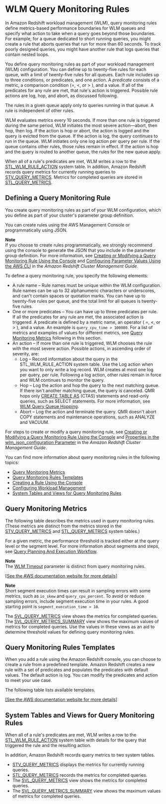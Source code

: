 # WLM Query Monitoring Rules<a name="cm-c-wlm-query-monitoring-rules"></a>

In Amazon Redshift workload management \(WLM\), query monitoring rules define metrics\-based performance boundaries for WLM queues and specify what action to take when a query goes beyond those boundaries\. For example, for a queue dedicated to short running queries, you might create a rule that aborts queries that run for more than 60 seconds\. To track poorly designed queries, you might have another rule that logs queries that contain nested loops\. 

You define query monitoring rules as part of your workload management \(WLM\) configuration\. You can define up to twenty\-five rules for each queue, with a limit of twenty\-five rules for all queues\. Each rule includes up to three conditions, or predicates, and one action\. A *predicate* consists of a metric, a comparison condition \(=, <, or > \), and a value\. If all of the predicates for any rule are met, that rule's action is triggered\. Possible rule actions are log, hop, and abort, as discussed following\. 

The rules in a given queue apply only to queries running in that queue\. A rule is independent of other rules\. 

WLM evaluates metrics every 10 seconds\. If more than one rule is triggered during the same period, WLM initiates the most severe action—abort, then hop, then log\. If the action is hop or abort, the action is logged and the query is evicted from the queue\. If the action is log, the query continues to run in the queue\. WLM initiates only one log action per query per rule\. If the queue contains other rules, those rules remain in effect\. If the action is hop and the query is routed to another queue, the rules for the new queue apply\. 

When all of a rule's predicates are met, WLM writes a row to the [STL\_WLM\_RULE\_ACTION](r_STL_WLM_RULE_ACTION.md) system table\. In addition, Amazon Redshift records query metrics for currently running queries to [STV\_QUERY\_METRICS](r_STV_QUERY_METRICS.md)\. Metrics for completed queries are stored in [STL\_QUERY\_METRICS](r_STL_QUERY_METRICS.md)\. 

## Defining a Query Monitoring Rule<a name="cm-c-wlm-defining-query-monitoring-rules"></a>

You create query monitoring rules as part of your WLM configuration, which you define as part of your cluster's parameter group definition\.

You can create rules using the AWS Management Console or programmatically using JSON\. 

**Note**  
If you choose to create rules programmatically, we strongly recommend using the console to generate the JSON that you include in the parameter group definition\. For more information, see [Creating or Modifying a Query Monitoring Rule Using the Console](https://docs.aws.amazon.com/redshift/latest/mgmt/working-with-parameter-groups.html#parameter-group-modify-qmr-console) and [Configuring Parameter Values Using the AWS CLI](https://docs.aws.amazon.com/redshift/latest/mgmt/working-with-parameter-groups.html#configure-parameters-using-the-cli) in the *Amazon Redshift Cluster Management Guide*\. 

To define a query monitoring rule, you specify the following elements:
+ A rule name – Rule names must be unique within the WLM configuration\. Rule names can be up to 32 alphanumeric characters or underscores, and can't contain spaces or quotation marks\. You can have up to twenty\-five rules per queue, and the total limit for all queues is twenty\-five rules\.
+ One or more predicates – You can have up to three predicates per rule\. If all the predicates for any rule are met, the associated action is triggered\. A predicate is defined by a metric name, an operator \( =, <, or > \), and a value\. An example is `query_cpu_time > 100000`\. For a list of metrics and examples of values for different metrics, see [Query Monitoring Metrics](#cm-c-wlm-query-monitoring-metrics) following in this section\. 
+ An action – If more than one rule is triggered, WLM chooses the rule with the most severe action\. Possible actions, in ascending order of severity, are:
  + Log – Record information about the query in the STL\_WLM\_RULE\_ACTION system table\. Use the Log action when you want to only write a log record\. WLM creates at most one log per query, per rule\. Following a log action, other rules remain in force and WLM continues to monitor the query\. 
  + Hop – Log the action and hop the query to the next matching queue\. If there isn't another matching queue, the query is canceled\. QMR hops only [CREATE TABLE AS](https://docs.aws.amazon.com/redshift/latest/dg/r_CREATE_TABLE_AS.html) \(CTAS\) statements and read\-only queries, such as SELECT statements\. For more information, see [WLM Query Queue Hopping](wlm-queue-hopping.md)\. 
  + Abort – Log the action and terminate the query\. QMR doesn't abort COPY statements and maintenance operations, such as ANALYZE and VACUUM\. 

For steps to create or modify a query monitoring rule, see [Creating or Modifying a Query Monitoring Rule Using the Console](https://docs.aws.amazon.com/redshift/latest/mgmt/working-with-parameter-groups.html#parameter-group-modify-qmr-console) and [Properties in the wlm\_json\_configuration Parameter](https://docs.aws.amazon.com/redshift/latest/mgmt/workload-mgmt-config.html#wlm-json-config-properties) in the *Amazon Redshift Cluster Management Guide*\.

You can find more information about query monitoring rules in the following topics: 
+  [Query Monitoring Metrics](#cm-c-wlm-query-monitoring-metrics) 
+  [Query Monitoring Rules Templates](#cm-c-wlm-query-monitoring-templates) 
+  [Creating a Rule Using the Console](https://docs.aws.amazon.com/redshift/latest/mgmt/managing-parameter-groups-console.html#parameter-group-modify-qmr-console) 
+  [Configuring Workload Management](https://docs.aws.amazon.com/redshift/latest/mgmt/workload-mgmt-config.html) 
+  [System Tables and Views for Query Monitoring Rules](#cm-c-wlm-qmr-tables-and-views) 

## Query Monitoring Metrics<a name="cm-c-wlm-query-monitoring-metrics"></a>

The following table describes the metrics used in query monitoring rules\. \(These metrics are distinct from the metrics stored in the [STV\_QUERY\_METRICS](r_STV_QUERY_METRICS.md) and [STL\_QUERY\_METRICS](r_STL_QUERY_METRICS.md) system tables\.\) 

For a given metric, the performance threshold is tracked either at the query level or the segment level\. For more information about segments and steps, see [Query Planning And Execution Workflow](c-query-planning.md)\.

**Note**  
The [WLM Timeout](cm-c-defining-query-queues.md#wlm-timeout) parameter is distinct from query monitoring rules\.

[\[See the AWS documentation website for more details\]](http://docs.aws.amazon.com/redshift/latest/dg/cm-c-wlm-query-monitoring-rules.html)

**Note**  
Short segment execution times can result in sampling errors with some metrics, such as `io_skew` and `query_cpu_percent`\. To avoid or reduce sampling errors, include segment execution time in your rules\. A good starting point is `segment_execution_time > 10`\.

The [SVL\_QUERY\_METRICS](r_SVL_QUERY_METRICS.md) view shows the metrics for completed queries\. The [SVL\_QUERY\_METRICS\_SUMMARY](r_SVL_QUERY_METRICS_SUMMARY.md) view shows the maximum values of metrics for completed queries\. Use the values in these views as an aid to determine threshold values for defining query monitoring rules\.

## Query Monitoring Rules Templates<a name="cm-c-wlm-query-monitoring-templates"></a>

When you add a rule using the Amazon Redshift console, you can choose to create a rule from a predefined template\. Amazon Redshift creates a new rule with a set of predicates and populates the predicates with default values\. The default action is log\. You can modify the predicates and action to meet your use case\. 

The following table lists available templates\. 

[\[See the AWS documentation website for more details\]](http://docs.aws.amazon.com/redshift/latest/dg/cm-c-wlm-query-monitoring-rules.html)

## System Tables and Views for Query Monitoring Rules<a name="cm-c-wlm-qmr-tables-and-views"></a>

When all of a rule's predicates are met, WLM writes a row to the [STL\_WLM\_RULE\_ACTION](r_STL_WLM_RULE_ACTION.md) system table with details for the query that triggered the rule and the resulting action\. 

In addition, Amazon Redshift records query metrics to two system tables\.
+ [STV\_QUERY\_METRICS](r_STV_QUERY_METRICS.md) displays the metrics for currently running queries\.
+ [STL\_QUERY\_METRICS](r_STL_QUERY_METRICS.md) records the metrics for completed queries\. 
+ The [SVL\_QUERY\_METRICS](r_SVL_QUERY_METRICS.md) view shows the metrics for completed queries\. 
+ The [SVL\_QUERY\_METRICS\_SUMMARY](r_SVL_QUERY_METRICS_SUMMARY.md) view shows the maximum values of metrics for completed queries\.